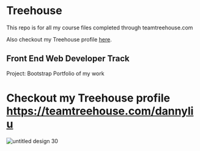 # Treehouse

This repo is for all my course files completed through teamtreehouse.com

Also checkout my Treehouse profile [here](https://teamtreehouse.com/dannyliu).
## Front End Web Developer Track

Project: Bootstrap Portfolio of my work


Checkout my Treehouse profile https://teamtreehouse.com/dannyliu
=======
![untitled design 30](https://cloud.githubusercontent.com/assets/16230862/18523283/9568f19a-7a81-11e6-85d3-1d39ea573482.png)

